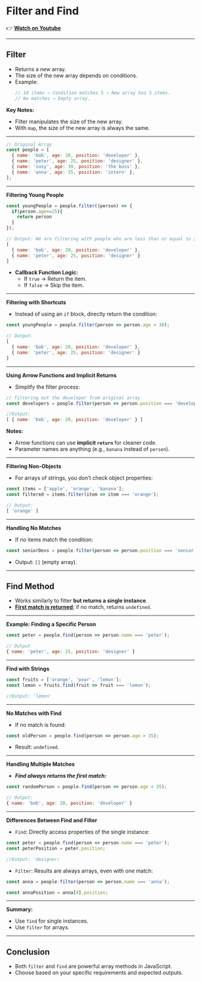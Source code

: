 
# Filter and Find

👉 **[Watch on Youtube](https://www.youtube.com/watch?v=KeYxsev737s)**

---

## Filter 
  - Returns a new array.  
  - The size of the new array depends on conditions.  
  - Example:  
    ```js
    // 10 items → Condition matches 5 → New array has 5 items.
    // No matches → Empty array.
    ```

**Key Notes:**  
- Filter manipulates the size of the new array.  
- With `map`, the size of the new array is always the same.

---

```js
// Original Array
const people = [
  { name: 'bob', age: 20, position: 'developer' },
  { name: 'peter', age: 25, position: 'designer' },
  { name: 'susy', age: 30, position: 'the boss' },
  { name: 'anna', age: 35, position: 'intern' },
];
```

---

**Filtering Young People**  
```js
const youngPeople = people.filter((person) => {
  if(person.age<=25){
    return person
  }
});

// Output: We are filtering with people who are less than or equal to 25 age group
[
  { name: 'bob', age: 20, position: 'developer' },
  { name: 'peter', age: 25, position: 'designer' }
]
```  
- **Callback Function Logic:**  
  - If `true` → Return the item.  
  - If `false` → Skip the item.

---

**Filtering with Shortcuts**  
- Instead of using an `if` block, directly return the condition:  
```js
const youngPeople = people.filter(person => person.age < 30);

// Output:
[
  { name: 'bob', age: 20, position: 'developer' },
  { name: 'peter', age: 25, position: 'designer' }
]
```

---

**Using Arrow Functions and Implicit Returns**  
- Simplify the filter process:  
```js
// filtering out the developer from original array
const developers = people.filter(person => person.position === 'developer');

//Output:
[ { name: 'bob', age: 20, position: 'developer' } ]

```  
**Notes:**  
- Arrow functions can use **implicit `return`** for cleaner code.  
- Parameter names are anything (e.g., `banana` instead of `person`).

---

**Filtering Non-Objects**  
- For arrays of strings, you don’t check object properties:  
```js
const items = ['apple', 'orange', 'banana'];
const filtered = items.filter(item => item === 'orange');

// Output: 
[ 'orange' ]
```

---

**Handling No Matches**  
- If no items match the condition:  
```js
const seniorDevs = people.filter(person => person.position === 'senior');
```  
- Output: `[]` (empty array).

---

## **Find Method**  
- Works similarly to filter **but returns a single instance**.  
- <ins>**First match is returned**</ins>; if no match, returns `undefined`.

---

**Example: Finding a Specific Person**  
```js
const peter = people.find(person => person.name === 'peter');

// Output
{ name: 'peter', age: 25, position: 'designer' }
```  

---

**Find with Strings**  
```js
const fruits = ['orange', 'pear', 'lemon'];
const lemon = fruits.find(fruit => fruit === 'lemon');

//Output: 'lemon'
```

---

**No Matches with Find**  
- If no match is found:  
```js
const oldPerson = people.find(person => person.age > 35);
```  
- Result: `undefined`.

---

**Handling Multiple Matches**  
- ***Find always returns the first match:***  
```js
const randomPerson = people.find(person => person.age < 35);

// Output: 
{ name: 'bob', age: 20, position: 'developer' }
```  
---

**Differences Between Find and Filter**  
- `Find`: Directly access properties of the single instance:  
```js
const peter = people.find(person => person.name === 'peter');
const peterPosition = peter.position;

//Output: 'designer;
```  
- `Filter`: Results are always arrays, even with one match:  
```js
const anna = people.filter(person => person.name === 'anna');

const annaPosition = anna[0].position;
```  
---

**Summary:**  
- Use `find` for single instances.  
- Use `filter` for arrays.

---

## Conclusion  
- Both `filter` and `find` are powerful array methods in JavaScript.  
- Choose based on your specific requirements and expected outputs.

